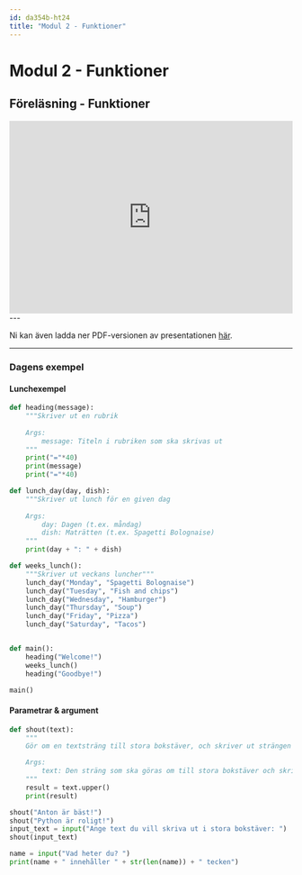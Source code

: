```yaml
---
id: da354b-ht24
title: "Modul 2 - Funktioner"
---
```


# Modul 2 - Funktioner

## Föreläsning - Funktioner


<div class="frame">
    <div style="left: 0; width: 100%; height: 0; position: relative; padding-bottom: 56.2696%; padding-top: 58px;"><iframe src="https://www.slideshare.net/slideshow/embed_code/key/JjfudWDsepck6o" style="top: 0; left: 0; width: 100%; height: 100%; position: absolute; border: 0;" allowfullscreen scrolling="no"></iframe></div>
</div>
---

Ni kan även ladda ner PDF-versionen av presentationen [här](../pdf/2024-Funktioner.pdf).

---

<!--
<div class="video-frame">
    <div style="left: 0; width: 100%; height: 0; position: relative; padding-bottom: 56.25%;"><iframe src="https://www.youtube.com/embed/rcOXDhwLc4Y?rel=0" style="top: 0; left: 0; width: 100%; height: 100%; position: absolute; border: 0;" allowfullscreen scrolling="no" allow="accelerometer; clipboard-write; encrypted-media; gyroscope; picture-in-picture; web-share;"></iframe></div>
</div>

---
-->

### Dagens exempel

#### Lunchexempel

```python
def heading(message):
    """Skriver ut en rubrik
    
    Args:
        message: Titeln i rubriken som ska skrivas ut
    """
    print("="*40)
    print(message)
    print("="*40)

def lunch_day(day, dish):
    """Skriver ut lunch för en given dag
    
    Args:
        day: Dagen (t.ex. måndag)
        dish: Maträtten (t.ex. Spagetti Bolognaise)
    """
    print(day + ": " + dish)

def weeks_lunch():
    """Skriver ut veckans luncher"""
    lunch_day("Monday", "Spagetti Bolognaise")
    lunch_day("Tuesday", "Fish and chips")
    lunch_day("Wednesday", "Hamburger")
    lunch_day("Thursday", "Soup")
    lunch_day("Friday", "Pizza")
    lunch_day("Saturday", "Tacos")


def main():
    heading("Welcome!")
    weeks_lunch()
    heading("Goodbye!")

main()
```

#### Parametrar & argument

```python
def shout(text):
    """
    Gör om en textsträng till stora bokstäver, och skriver ut strängen

    Args:
        text: Den sträng som ska göras om till stora bokstäver och skrivas ut
    """
    result = text.upper()
    print(result)

shout("Anton är bäst!")
shout("Python är roligt!")
input_text = input("Ange text du vill skriva ut i stora bokstäver: ")
shout(input_text)

name = input("Vad heter du? ")
print(name + " innehåller " + str(len(name)) + " tecken")
```

<!--
#### Använda modulen random

```python
import random

# Slumpa fram ett tal (1-10)
rand_nr = random.randint(1,10)
# Skriv ut det slumpade talet
print(rand_nr)
```

---



-->